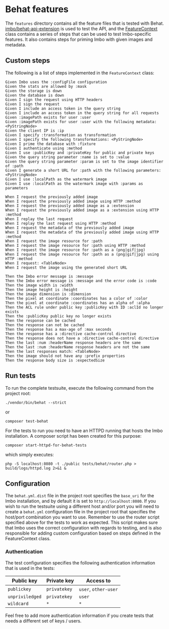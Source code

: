 # Behat features
The `features` directory contains all the feature files that is tested with Behat. [imbo/behat-api-extension](https://github.com/imbo/behat-api-extension) is used to test the API, and the [FeatureContext](features/bootstrap/FeatureContext.php) class contains a series of steps that can be used to test Imbo-specific features. It also contains steps for priming Imbo with given images and metadata.

## Custom steps

The following is a list of steps implemented in the `FeatureContext` class:

```gherkin
Given Imbo uses the :configFile configuration
Given the stats are allowed by :mask
Given the storage is down
Given the database is down
Given I sign the request using HTTP headers
Given I sign the request
Given I include an access token in the query string
Given I include an access token in the query string for all requests
Given :imagePath exists for user :user
Given :imagePath exists for user :user with the following metadata: <PyStringNode>
Given the client IP is :ip
Given I specify :transformation as transformation
Given I specify the following transformations: <PyStringNode>
Given I prime the database with :fixture
Given I authenticate using :method
Given I use :publicKey and :privateKey for public and private keys
Given the query string parameter :name is set to :value
Given the query string parameter :param is set to the image identifier of :path
Given I generate a short URL for :path with the following parameters: <PyStringNode>
Given I use :localPath as the watermark image
Given I use :localPath as the watermark image with :params as parameters

When I request the previously added image
When I request the previously added image using HTTP :method
When I request the previously added image as a :extension
When I request the previously added image as a :extension using HTTP :method
When I replay the last request
When I replay the last request using HTTP :method
When I request the metadata of the previously added image
When I request the metadata of the previously added image using HTTP :method
When I request the image resource for :path
When I request the image resource for :path using HTTP :method
When I request the image resource for :path as a (png|gif|jpg)
When I request the image resource for :path as a (png|gif|jpg) using HTTP :method
When I request: <TableNode>
When I request the image using the generated short URL

Then the Imbo error message is :message
Then the Imbo error message is :message and the error code is :code
Then the image width is :width
Then the image height is :height
Then the image dimension is :dimension
Then the pixel at coordinate :coordinates has a color of :color
Then the pixel at coordinate :coordinates has an alpha of :alpha
Then the ACL rule under public key :publicKey with ID :aclId no longer exists
Then the :publicKey public key no longer exists
Then the response can be cached
Then the response can not be cached
Then the response has a max-age of :max seconds
Then the response has a :directive cache-control directive
Then the response does not have a :directive cache-control directive
Then the last :num :headerName response headers are the same
Then the last :num :headerName response headers are not the same
Then the last responses match: <TableNode>
Then the image should not have any :prefix properties
Then the response body size is :expectedSize
```

## Run tests

To run the complete testsuite, execute the following command from the project root:

    ./vendor/bin/behat --strict

or

    composer test-behat

For the tests to run you need to have an HTTPD running that hosts the Imbo installation. A composer script has been created for this purpose:

    composer start-httpd-for-behat-tests

which simply executes:

    php -S localhost:8080 -t ./public tests/behat/router.php > build/logs/httpd.log 2>&1 &

## Configuration
The `behat.yml.dist` file in the project root specifies the `base_uri` for the Imbo installation, and by default it is set to `http://localhost:8080`. If you wish to run the testsuite using a different host and/or port you will need to create a `behat.yml` configuration file in the project root that specifies the host/port combination you want to use. Remember to use the router script specified above for the tests to work as expected. This script makes sure that Imbo uses the correct configuration with regards to testing, and is also responsible for adding custom configuration based on steps defined in the FeatureContext class.

### Authentication

The test configuration specifies the following authentication information that is used in the tests:

| Public key      | Private key   | Access to            |
| --------------- | ------------- | -------------------- |
| `publickey`     | `privatekey`  | `user`, `other-user` |
| `unpriviledged` | `privatekey`  | `user`               |
| `wildcard`      | `*`           | `*`                  |

Feel free to add more authentication information if you create tests that needs a different set of keys / users.
